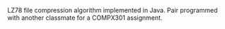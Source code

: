 LZ78 file compression algorithm implemented in Java. Pair programmed with another classmate for a COMPX301 assignment.
